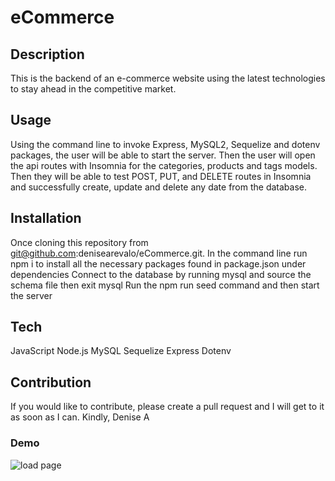 # eCommerce

## Description

This is the backend of an e-commerce website using the latest technologies to stay ahead in the competitive market.

## Usage

Using the command line to invoke Express, MySQL2, Sequelize and dotenv packages, the user will be able to start the server. Then the user will open the api routes with Insomnia for the categories, products and tags models. Then they will be able to test POST, PUT, and DELETE routes in Insomnia and successfully create, update and delete any date from the database.

## Installation

Once cloning this repository from git@github.com:denisearevalo/eCommerce.git. 
In the command line run npm i to install all the necessary packages found in package.json under dependencies
Connect to the database by running mysql and source the schema file then exit mysql
Run the npm run seed command and then start the server

## Tech 

JavaScript
Node.js
MySQL
Sequelize
Express
Dotenv

## Contribution

If you would like to contribute, please create a pull request and I will get to it as soon as I can.
Kindly, 
Denise A

### Demo
![load page](./assets/ecommerce.gif)